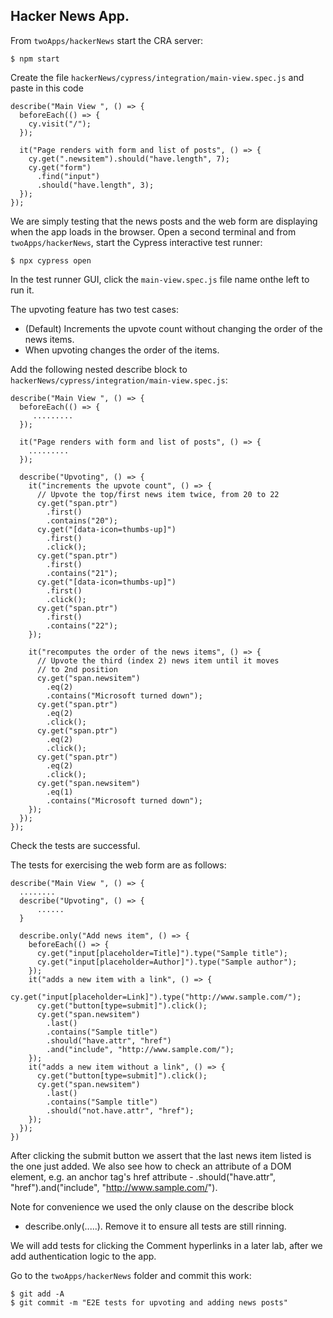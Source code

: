 ## Hacker News App.

From `twoApps/hackerNews` start the CRA server:
~~~
$ npm start
~~~

Create the file `hackerNews/cypress/integration/main-view.spec.js` and paste in this code
~~~
describe("Main View ", () => {
  beforeEach(() => {
    cy.visit("/");
  });

  it("Page renders with form and list of posts", () => {
    cy.get(".newsitem").should("have.length", 7);
    cy.get("form")
      .find("input")
      .should("have.length", 3);
  });
});
~~~
We are simply testing that the news posts and the web form are displaying when the app loads in the browser. Open a second terminal and from `twoApps/hackerNews`, start the Cypress interactive test runner:
~~~
$ npx cypress open
~~~
In the test runner GUI, click the `main-view.spec.js` file name onthe left to run it.

The upvoting feature has two test cases:

+ (Default) Increments the upvote count without changing the order of the news items.
+ When upvoting changes the order of the items.

Add the following nested describe block to `hackerNews/cypress/integration/main-view.spec.js`:
~~~
describe("Main View ", () => {
  beforeEach(() => {
     .........
  });

  it("Page renders with form and list of posts", () => {
    .........
  });

  describe("Upvoting", () => {
    it("increments the upvote count", () => {
      // Upvote the top/first news item twice, from 20 to 22
      cy.get("span.ptr")
        .first()
        .contains("20");
      cy.get("[data-icon=thumbs-up]")
        .first()
        .click();
      cy.get("span.ptr")
        .first()
        .contains("21");
      cy.get("[data-icon=thumbs-up]")
        .first()
        .click();
      cy.get("span.ptr")
        .first()
        .contains("22");
    });

    it("recomputes the order of the news items", () => {
      // Upvote the third (index 2) news item until it moves
      // to 2nd position
      cy.get("span.newsitem")
        .eq(2)
        .contains("Microsoft turned down");
      cy.get("span.ptr")
        .eq(2)
        .click();
      cy.get("span.ptr")
        .eq(2)
        .click();
      cy.get("span.ptr")
        .eq(2)
        .click();
      cy.get("span.newsitem")
        .eq(1)
        .contains("Microsoft turned down");
    });
  });
});
~~~

Check the tests are successful.

The tests for exercising the web form are as follows:
~~~
describe("Main View ", () => {
  ........
  describe("Upvoting", () => {
      ......
  }

  describe.only("Add news item", () => {
    beforeEach(() => {
      cy.get("input[placeholder=Title]").type("Sample title");
      cy.get("input[placeholder=Author]").type("Sample author");
    });
    it("adds a new item with a link", () => {
      cy.get("input[placeholder=Link]").type("http://www.sample.com/");
      cy.get("button[type=submit]").click();
      cy.get("span.newsitem")
        .last()
        .contains("Sample title")
        .should("have.attr", "href")
        .and("include", "http://www.sample.com/");
    });
    it("adds a new item without a link", () => {
      cy.get("button[type=submit]").click();
      cy.get("span.newsitem")
        .last()
        .contains("Sample title")
        .should("not.have.attr", "href");
    });
  });
})
~~~

After clicking the submit button we assert that the last news item listed is the one just added. We also see how to check an attribute of a DOM element, e.g. an anchor tag's href attribute - .should("have.attr", "href").and("include", "http://www.sample.com/"). 

Note for convenience we used the only clause on the describe block
- describe.only(.....). Remove it to ensure all tests are still rinning. 

We will add tests for clicking the Comment hyperlinks in a later lab, after we add authentication logic to the app.

Go to the `twoApps/hackerNews` folder and commit this work:
~~~
$ git add -A
$ git commit -m "E2E tests for upvoting and adding news posts"
~~~
